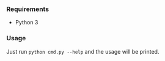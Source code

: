 ### Requirements

- Python 3

### Usage

Just run `python cmd.py --help` and the usage will be printed.
